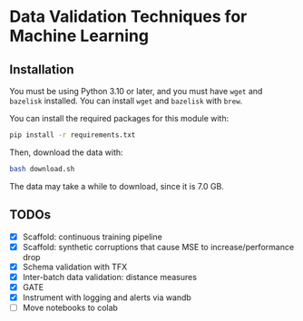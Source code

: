 # Data Validation Techniques for Machine Learning

## Installation

You must be using Python 3.10 or later, and you must have `wget` and `bazelisk` installed. You can install `wget` and `bazelisk` with `brew`.

You can install the required packages for this module with:

```bash
pip install -r requirements.txt
```

Then, download the data with:

```bash
bash download.sh
```

The data may take a while to download, since it is 7.0 GB.

## TODOs

- [x] Scaffold: continuous training pipeline
- [x] Scaffold: synthetic corruptions that cause MSE to increase/performance drop
- [x] Schema validation with TFX
- [x] Inter-batch data validation: distance measures
- [x] GATE
- [x] Instrument with logging and alerts via wandb
- [ ] Move notebooks to colab